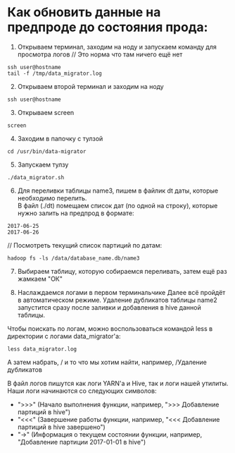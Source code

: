 # Как обновить данные на предпроде до состояния прода:

1. Открываем терминал, заходим на ноду и запускаем команду для просмотра логов
// Это норма что там ничего ещё нет
```
ssh user@hostname
tail -f /tmp/data_migrator.log
```

2. Открываем второй терминал и заходим на ноду
```
ssh user@hostname
```

3. Открываем screen
```
screen
```

4. Заходим в папочку с тулзой
```
cd /usr/bin/data-migrator
```

5. Запускаем тулзу 
```
./data_migrator.sh
```

6. Для переливки таблицы name3, пишем в файлик dt даты, которые необходимо перелить.  
В файл (./dt) помещаем список дат (по одной на строку), которые нужно залить на предпрод в формате:
```
2017-06-25
2017-06-26
```
// Посмотреть текущий список партиций по датам: 
```
hadoop fs -ls /data/database_name.db/name3
```

7. Выбираем таблицу, которую собираемся переливать, затем ещё раз жамкаем "ОК"

8. Наслаждаемся логами в первом терминальчике
Далее всё пройдёт в автоматическом режиме.
Удаление дубликатов таблицы name2 запустится сразу после заливки и 
добавления в hive данной таблицы.

Чтобы поискать по логам, можно воспользоваться командой less в директории с логами data_migrator'а:
```
less data_migrator.log
```
А затем набрать, / и то что мы хотим найти, например, /Удаление дубликатов

В файл логов пишутся как логи YARN'а и Hive, так и логи нашей утилиты. 
Наши логи начинаются со следующих символов:
- ">>>" (Начало выполнения функции, например, ">>> Добавление партиций в hive")
- "<<<" (Завершение работы функции, например, "<<< Добавление партиций в hive завершено")
- "->" (Информация о текущем состоянии функции, например, "Добавление партиции 2017-01-01 в hive")
